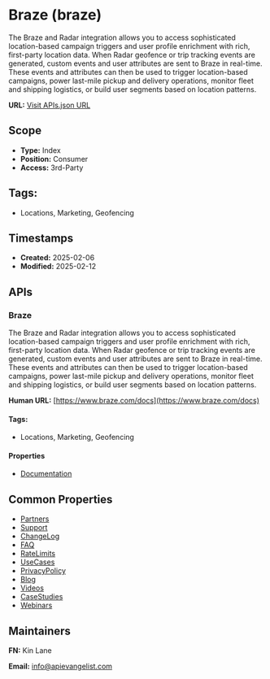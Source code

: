 # Braze (braze)
The Braze and Radar integration allows you to access sophisticated location-based campaign triggers and user profile enrichment with rich, first-party location data. When Radar geofence or trip tracking events are generated, custom events and user attributes are sent to Braze in real-time. These events and attributes can then be used to trigger location-based campaigns, power last-mile pickup and delivery operations, monitor fleet and shipping logistics, or build user segments based on location patterns. 

**URL:** [Visit APIs.json URL](https://raw.githubusercontent.com/api-evangelist/braze/refs/heads/main/apis.yml)

## Scope

- **Type:** Index 
- **Position:** Consumer 
- **Access:** 3rd-Party 

## Tags:

 - Locations, Marketing, Geofencing

## Timestamps

- **Created:** 2025-02-06 
- **Modified:** 2025-02-12 

## APIs

### Braze
The Braze and Radar integration allows you to access sophisticated location-based campaign triggers and user profile enrichment with rich, first-party location data. When Radar geofence or trip tracking events are generated, custom events and user attributes are sent to Braze in real-time. These events and attributes can then be used to trigger location-based campaigns, power last-mile pickup and delivery operations, monitor fleet and shipping logistics, or build user segments based on location patterns. 

**Human URL:** [https://www.braze.com/docs](https://www.braze.com/docs)


#### Tags:

 - Locations, Marketing, Geofencing

#### Properties

- [Documentation](https://www.braze.com/docs)

## Common Properties

- [Partners](https://www.braze.com/docs/partners/home)
- [Support](https://www.braze.com/docs/help/home)
- [ChangeLog](https://www.braze.com/docs/help/release_notes)
- [FAQ](https://www.braze.com/docs/help/faqs)
- [RateLimits](https://www.braze.com/docs/api/api_limits)
- [UseCases](https://www.braze.com/docs/api/use_cases)
- [PrivacyPolicy](https://www.braze.com/docs/user_guide/privacy_portal)
- [Blog](https://www.braze.com/resources/articles)
- [Videos](https://www.braze.com/resources/videos)
- [CaseStudies](https://www.braze.com/customers)
- [Webinars](https://www.braze.com/resources/webinars-and-events)

## Maintainers

**FN:** Kin Lane

**Email:** info@apievangelist.com

